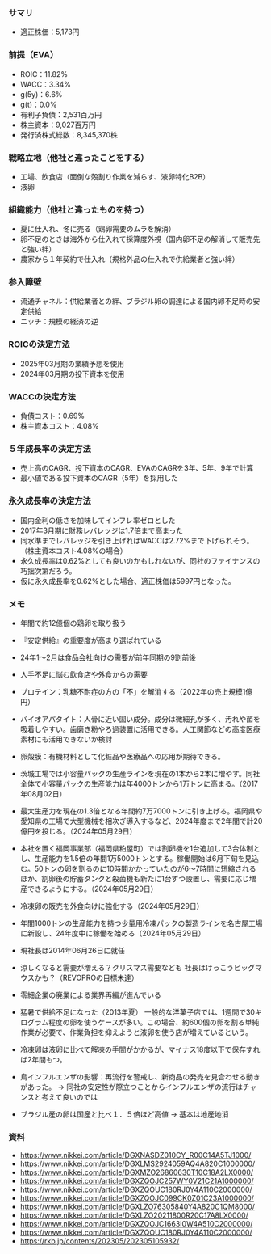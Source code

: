 ### サマリ
- 適正株価：5,173円

### 前提（EVA）
- ROIC：11.82%
- WACC：3.34%
- g(5y)：6.6%
- g(t)：0.0%
- 有利子負債：2,531百万円
- 株主資本：9,027百万円
- 発行済株式総数：8,345,370株

### 戦略立地（他社と違ったことをする）
- 工場、飲食店（面倒な殻割り作業を減らす、液卵特化B2B）
- 液卵

### 組織能力（他社と違ったものを持つ）
- 夏に仕入れ、冬に売る（鶏卵需要のムラを解消）
- 卵不足のときは海外から仕入れて採算度外視（国内卵不足の解消して販売先と強い絆）
- 農家から１年契約で仕入れ（規格外品の仕入れで供給業者と強い絆）

### 参入障壁
- 流通チャネル：供給業者との絆、ブラジル卵の調達による国内卵不足時の安定供給
- ニッチ：規模の経済の逆

### ROICの決定方法
- 2025年03月期の業績予想を使用
- 2024年03月期の投下資本を使用

### WACCの決定方法
- 負債コスト：0.69%
- 株主資本コスト：4.08%

### ５年成長率の決定方法
- 売上高のCAGR、投下資本のCAGR、EVAのCAGRを3年、5年、9年で計算
- 最小値である投下資本のCAGR（5年）を採用した

### 永久成長率の決定方法
- 国内金利の低さを加味してインフレ率ゼロとした
- 2017年3月期に財務レバレッジは1.7倍まで高まった
- 同水準までレバレッジを引き上げればWACCは2.72%まで下げられそう。（株主資本コスト4.08%の場合）
- 永久成長率は0.62%としても良いのかもしれないが、同社のファイナンスの巧拙次第だろう。
- 仮に永久成長率を0.62%とした場合、適正株価は5997円となった。

### メモ

- 年間で約12億個の鶏卵を取り扱う
- 『安定供給』の重要度が高まり選ばれている
- 24年1〜2月は食品会社向けの需要が前年同期の9割前後

- 人手不足に悩む飲食店や外食からの需要
- プロテイン：乳糖不耐症の方の「不」を解消する（2022年の売上規模1億円）
- バイオアパタイト：人骨に近い固い成分。成分は微細孔が多く、汚れや菌を吸着しやすい。歯磨き粉やろ過装置に活用できる。人工関節などの高度医療素材にも活用できないか検討
- 卵殻膜：有機材料として化粧品や医療品への応用が期待できる。

- 茨城工場では小容量パックの生産ラインを現在の1本から2本に増やす。同社全体で小容量パックの生産能力は年4000トンから1万トンに高まる。（2017年08月02日）
- 最大生産力を現在の1.3倍となる年間約7万7000トンに引き上げる。福岡県や愛知県の工場で大型機械を相次ぎ導入するなど、2024年度まで2年間で計20億円を投じる。（2024年05月29日）
- 本社を置く福岡事業部（福岡県粕屋町）では割卵機を1台追加して3台体制とし、生産能力を1.5倍の年間1万5000トンとする。稼働開始は6月下旬を見込む。50トンの卵を割るのに10時間かかっていたのが6〜7時間に短縮されるほか、割卵後の貯蓄タンクと殺菌機も新たに1台ずつ設置し、需要に応じ増産できるようにする。（2024年05月29日）
- 冷凍卵の販売を外食向けに強化する（2024年05月29日）
- 年間1000トンの生産能力を持つ少量用冷凍パックの製造ラインを名古屋工場に新設し、24年度中に稼働を始める（2024年05月29日）

- 現社長は2014年06月26日に就任
- 涼しくなると需要が増える？クリスマス需要なども
社長はけっこうビッグマウスかも？（REVOPROの目標未達）
- 零細企業の廃業による業界再編が進んでいる
- 猛暑で供給不足になった（2013年夏）
一般的な洋菓子店では、1週間で30キログラム程度の卵を使うケースが多い。この場合、約600個の卵を割る単純作業が必要で、作業負担を抑えようと液卵を使う店が増えているという。
- 冷凍卵は液卵に比べて解凍の手間がかかるが、マイナス18度以下で保存すれば2年間もつ。
- 鳥インフルエンザの影響：再流行を警戒し、新商品の発売を見合わせる動きがあった。 -> 同社の安定性が際立つことからインフルエンザの流行はチャンスと考えて良いのでは
- ブラジル産の卵は国産と比べ１．５倍ほど高値 -> 基本は地産地消

### 資料
- https://www.nikkei.com/article/DGXNASDZ010CY_R00C14A5TJ1000/
- https://www.nikkei.com/article/DGXLMS2924059AQ4A820C1000000/
- https://www.nikkei.com/article/DGXMZO26860630T10C18A2LX0000/
- https://www.nikkei.com/article/DGXZQOJC257WY0V21C21A1000000/
- https://www.nikkei.com/article/DGXZQOUC180RJ0Y4A110C2000000/
- https://www.nikkei.com/article/DGXZQOJC099CK0Z01C23A1000000/
- https://www.nikkei.com/article/DGXLZO76305840Y4A820C1QM8000/
- https://www.nikkei.com/article/DGXLZO20211800R20C17A8LX0000/
- https://www.nikkei.com/article/DGXZQOJC1663I0W4A510C2000000/
- https://www.nikkei.com/article/DGXZQOUC180RJ0Y4A110C2000000/
- https://rkb.jp/contents/202305/202305105932/